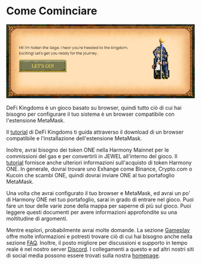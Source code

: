 # Come Cominciare

![Welcome to DeFI Kingdoms!](../.gitbook/assets/Nolan.JPG)

DeFi Kingdoms è un gioco basato su browser, quindi tutto ciò di cui hai bisogno per configurare il tuo sistema è un browser compatibile con l'estensione MetaMask.

Il [tutorial](https://defikingdoms.com/tutorial.html) di DeFi Kingdoms ti guida attraverso il download di un browser compatibile e l'installazione dell'estensione MetaMask.

Inoltre, avrai bisogno dei token ONE nella Harmony Mainnet per le commissioni del gas e per convertirli in JEWEL all'interno del gioco. Il [tutorial](https://defikingdoms.com/tutorial.html) fornisce anche ulteriori informazioni sull'acquisto di token Harmony ONE. In generale, dovrai trovare uno Exhange come Binance, Crypto.com o Kucoin che scambi ONE, quindi dovrai inviare ONE al tuo portafoglio MetaMask.

Una volta che avrai configurato il tuo browser e MetaMask, ed avrai un po' di Harmony ONE nel tuo portafoglio, sarai in grado di entrare nel gioco. Puoi fare un tour delle varie zone della mappa per saperne di più sul gioco. Puoi leggere questi documenti per avere informazioni approfondite su una moltitudine di argomenti.

Mentre esplori, probabilmente avrai molte domande. La sezione [Gameplay](gameplay/) offre molte informazioni e potresti trovare ciò di cui hai bisogno anche nella sezione [FAQ](faq.md). Inoltre, il posto migliore per discussioni e supporto in tempo reale è nel nostro server [Discord](https://discord.com/invite/defikingdoms). I collegamenti a questo e ad altri nostri siti di social media possono essere trovati sulla nostra [homepage](https://defikingdoms.com).

